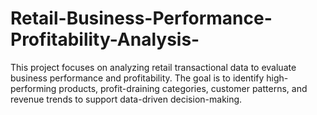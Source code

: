 # Retail-Business-Performance-Profitability-Analysis-
This project focuses on analyzing retail transactional data to evaluate business performance and  profitability. The goal is to identify high-performing products, profit-draining categories, customer  patterns, and revenue trends to support data-driven decision-making.
